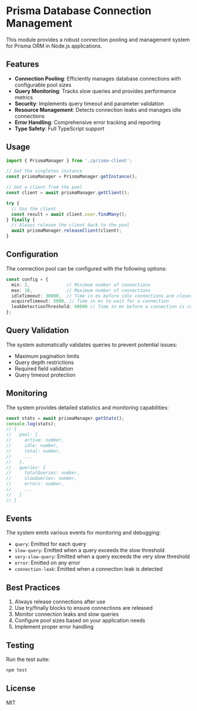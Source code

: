 # Prisma Database Connection Management

This module provides a robust connection pooling and management system for Prisma ORM in Node.js applications.

## Features

- **Connection Pooling**: Efficiently manages database connections with configurable pool sizes
- **Query Monitoring**: Tracks slow queries and provides performance metrics
- **Security**: Implements query timeout and parameter validation
- **Resource Management**: Detects connection leaks and manages idle connections
- **Error Handling**: Comprehensive error tracking and reporting
- **Type Safety**: Full TypeScript support

## Usage

```typescript
import { PrismaManager } from './prisma-client';

// Get the singleton instance
const prismaManager = PrismaManager.getInstance();

// Get a client from the pool
const client = await prismaManager.getClient();

try {
  // Use the client
  const result = await client.user.findMany();
} finally {
  // Always release the client back to the pool
  await prismaManager.releaseClient(client);
}
```

## Configuration

The connection pool can be configured with the following options:

```typescript
const config = {
  min: 2,              // Minimum number of connections
  max: 10,             // Maximum number of connections
  idleTimeout: 30000,  // Time in ms before idle connections are closed
  acquireTimeout: 5000, // Time in ms to wait for a connection
  leakDetectionThreshold: 60000 // Time in ms before a connection is considered leaked
};
```

## Query Validation

The system automatically validates queries to prevent potential issues:

- Maximum pagination limits
- Query depth restrictions
- Required field validation
- Query timeout protection

## Monitoring

The system provides detailed statistics and monitoring capabilities:

```typescript
const stats = await prismaManager.getStats();
console.log(stats);
// {
//   pool: {
//     active: number,
//     idle: number,
//     total: number,
//     ...
//   },
//   queries: {
//     totalQueries: number,
//     slowQueries: number,
//     errors: number,
//     ...
//   }
// }
```

## Events

The system emits various events for monitoring and debugging:

- `query`: Emitted for each query
- `slow-query`: Emitted when a query exceeds the slow threshold
- `very-slow-query`: Emitted when a query exceeds the very slow threshold
- `error`: Emitted on any error
- `connection-leak`: Emitted when a connection leak is detected

## Best Practices

1. Always release connections after use
2. Use try/finally blocks to ensure connections are released
3. Monitor connection leaks and slow queries
4. Configure pool sizes based on your application needs
5. Implement proper error handling

## Testing

Run the test suite:

```bash
npm test
```

## License

MIT
